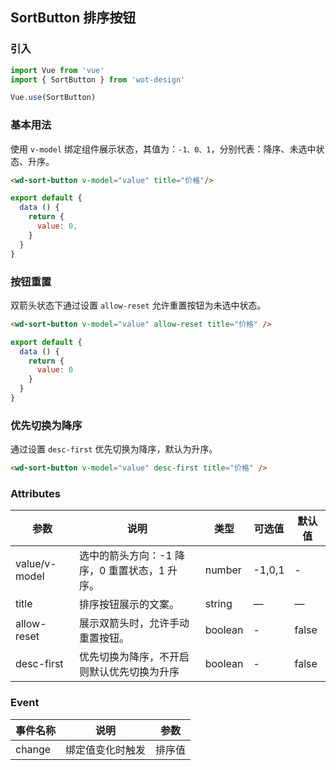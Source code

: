 ## SortButton 排序按钮

### 引入

```javascript
import Vue from 'vue'
import { SortButton } from 'wot-design'

Vue.use(SortButton)
```

### 基本用法

使用 `v-model` 绑定组件展示状态，其值为：`-1、0、1`，分别代表：降序、未选中状态、升序。

```html
<wd-sort-button v-model="value" title="价格"/>
```
```javascript
export default {
  data () {
    return {
      value: 0,
    }
  }
}
```

### 按钮重置

双箭头状态下通过设置 `allow-reset` 允许重置按钮为未选中状态。

```html
<wd-sort-button v-model="value" allow-reset title="价格" />
```
```javascript
export default {
  data () {
    return {
      value: 0
    }
  }
}
```

### 优先切换为降序

通过设置 `desc-first` 优先切换为降序，默认为升序。

```html
<wd-sort-button v-model="value" desc-first title="价格" />
```

### Attributes
| 参数      | 说明                                 | 类型      | 可选值       | 默认值   |
|---------- |------------------------------------ |---------- |------------- |-------- |
| value/v-model | 选中的箭头方向：-1 降序，0 重置状态，1 升序。 | number | -1,0,1 | - |
| title | 排序按钮展示的文案。 | string | — |	— |
| allow-reset | 展示双箭头时，允许手动重置按钮。 | boolean | - | false |
| desc-first | 优先切换为降序，不开启则默认优先切换为升序 | boolean | - | false | 

### Event

| 事件名称      | 说明                                 | 参数     |
|------------- |------------------------------------ |--------- |
| change | 绑定值变化时触发 | 排序值 |
